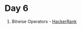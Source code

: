 # Day 6

1) Bitwise Operators - [HackerRank](https://www.hackerrank.com/challenges/js10-bitwise/problem?isFullScreen=true)
